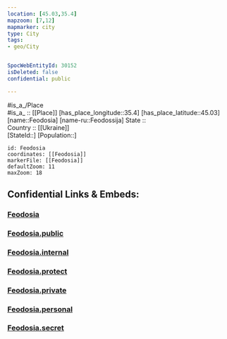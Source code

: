 ```yaml
---
location: [45.03,35.4] 
mapzoom: [7,12] 
mapmarker: city 
type: City
tags:
- geo/City


SpocWebEntityId: 30152
isDeleted: false
confidential: public

---
```

#is_a_/Place  
#is_a_ :: [[Place]] 
[has_place_longitude::35.4] 
[has_place_latitude::45.03] 
[name::Feodosia] 
[name-ru::Feodossija] 
State ::  
Country :: [[Ukraine]]  
[StateId::] 
[Population::] 



```leaflet
id: Feodosia
coordinates: [[Feodosia]] 
markerFile: [[Feodosia]] 
defaultZoom: 11 
maxZoom: 18
```


## Confidential Links & Embeds: 

### [Feodosia](/_Standards/Earth/Continent/Europe/Europe~East/Ukraine/Regions~Ukraine/Crimea/City/Feodosia.md) 

### [Feodosia.public](/_public/Earth/Continent/Europe/Europe~East/Ukraine/Regions~Ukraine/Crimea/City/Feodosia.public.md) 

### [Feodosia.internal](/_internal/Earth/Continent/Europe/Europe~East/Ukraine/Regions~Ukraine/Crimea/City/Feodosia.internal.md) 

### [Feodosia.protect](/_protect/Earth/Continent/Europe/Europe~East/Ukraine/Regions~Ukraine/Crimea/City/Feodosia.protect.md) 

### [Feodosia.private](/_private/Earth/Continent/Europe/Europe~East/Ukraine/Regions~Ukraine/Crimea/City/Feodosia.private.md) 

### [Feodosia.personal](/_personal/Earth/Continent/Europe/Europe~East/Ukraine/Regions~Ukraine/Crimea/City/Feodosia.personal.md) 

### [Feodosia.secret](/_secret/Earth/Continent/Europe/Europe~East/Ukraine/Regions~Ukraine/Crimea/City/Feodosia.secret.md)

